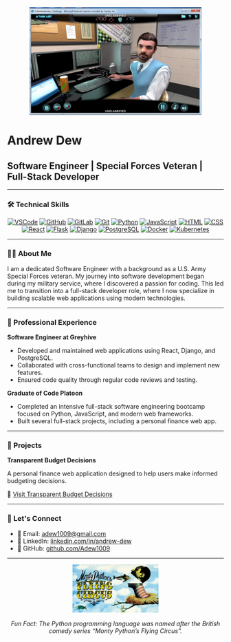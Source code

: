 <div align="center">
  <img src="https://github.com/Adew1009/Adew1009/blob/main/cyber-awareness-challenge.jpg" alt="Cyber Awareness Challenge" width="400"/>
</div>

# Andrew Dew
## Software Engineer | Special Forces Veteran | Full-Stack Developer

---

### 🛠️ Technical Skills

<div align="center">
  <a href="https://code.visualstudio.com" target="_blank"><img src="https://skillicons.dev/icons?i=vscode" alt="VSCode" height="40"/></a>
  <a href="https://github.com" target="_blank"><img src="https://skillicons.dev/icons?i=github" alt="GitHub" height="40"/></a>
  <a href="https://gitlab.com" target="_blank"><img src="https://skillicons.dev/icons?i=gitlab" alt="GitLab" height="40"/></a>
  <a href="https://git-scm.com" target="_blank"><img src="https://skillicons.dev/icons?i=git" alt="Git" height="40"/></a>
  <a href="https://www.python.org" target="_blank"><img src="https://skillicons.dev/icons?i=python" alt="Python" height="40"/></a>
  <a href="https://developer.mozilla.org/en-US/docs/Web/JavaScript" target="_blank"><img src="https://skillicons.dev/icons?i=javascript" alt="JavaScript" height="40"/></a>
  <a href="https://developer.mozilla.org/en-US/docs/Web/HTML" target="_blank"><img src="https://skillicons.dev/icons?i=html" alt="HTML" height="40"/></a>
  <a href="https://developer.mozilla.org/en-US/docs/Web/CSS" target="_blank"><img src="https://skillicons.dev/icons?i=css" alt="CSS" height="40"/></a>
  <a href="https://reactjs.org" target="_blank"><img src="https://skillicons.dev/icons?i=react" alt="React" height="40"/></a>
  <a href="https://flask.palletsprojects.com" target="_blank"><img src="https://skillicons.dev/icons?i=flask" alt="Flask" height="40"/></a>
  <a href="https://www.djangoproject.com" target="_blank"><img src="https://skillicons.dev/icons?i=django" alt="Django" height="40"/></a>
  <a href="https://www.postgresql.org" target="_blank"><img src="https://skillicons.dev/icons?i=postgresql" alt="PostgreSQL" height="40"/></a>
  <a href="[https://www.postgresql.org](https://www.docker.com/)" target="_blank"><img src="(https://skillicons.dev/icons?i=docker)" alt="Docker" height="40"/></a>
  <a href="https://kubernetes.io/" target="_blank"><img src="[https://skillicons.dev/icons?i=kubernetes)" alt="Kubernetes" height="40"/></a>
</div>

---

### 👨‍💻 About Me

I am a dedicated Software Engineer with a background as a U.S. Army Special Forces veteran. My journey into software development began during my military service, where I discovered a passion for coding. This led me to transition into a full-stack developer role, where I now specialize in building scalable web applications using modern technologies.

---

### 💼 Professional Experience

**Software Engineer at Greyhive**

- Developed and maintained web applications using React, Django, and PostgreSQL.
- Collaborated with cross-functional teams to design and implement new features.
- Ensured code quality through regular code reviews and testing.

**Graduate of Code Platoon**

- Completed an intensive full-stack software engineering bootcamp focused on Python, JavaScript, and modern web frameworks.
- Built several full-stack projects, including a personal finance web app.

---

### 🚀 Projects

**Transparent Budget Decisions**

A personal finance web application designed to help users make informed budgeting decisions.

🔗 [Visit Transparent Budget Decisions](https://transparent-budget-decisions.web.app/)

---

### 🤝 Let's Connect

- 📧 Email: adew1009@gmail.com
- 💼 LinkedIn: [linkedin.com/in/andrew-dew](https://www.linkedin.com/in/andrew-dew/)
- 🐙 GitHub: [github.com/Adew1009](https://github.com/Adew1009)

---

<div align="center">
  <img src="https://github.com/Adew1009/Adew1009/blob/main/monty%20python.jpeg" alt="Monty Python" width="200"/>
  <p><em>Fun Fact: The Python programming language was named after the British comedy series “Monty Python’s Flying Circus”.</em></p>
</div>

